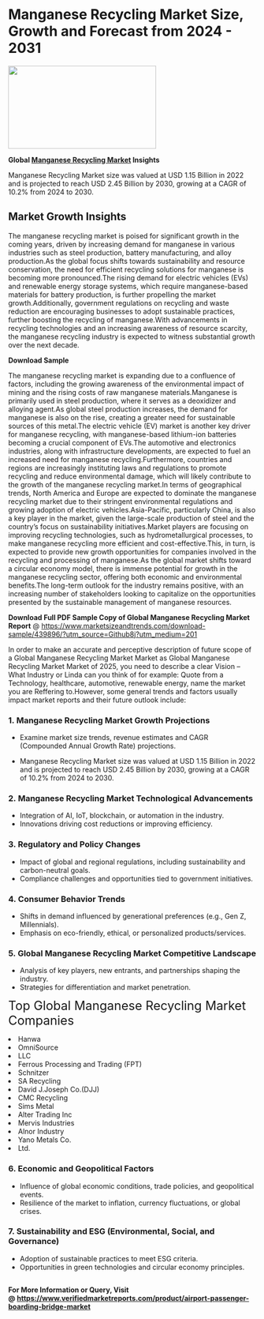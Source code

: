 <H1>Manganese Recycling Market Size, Growth and Forecast from 2024 - 2031</H1><img class="aligncenter size-medium wp-image-584254" src="https://thirdeyenews.in/wp-content/uploads/2024/09/Global-Market-Research-300x168.jpeg" alt="" width="300" height="168" /><p><strong>Global&nbsp;<a href="https://www.marketsizeandtrends.com/download-sample/439896/?utm_source=Github8j?utm_medium=201">Manganese Recycling Market</a> Insights</strong></p><p>Manganese Recycling Market size was valued at USD 1.15 Billion in 2022 and is projected to reach USD 2.45 Billion by 2030, growing at a CAGR of 10.2% from 2024 to 2030.</p><p><h2>Market Growth Insights</h2> <p>The manganese recycling market is poised for significant growth in the coming years, driven by increasing demand for manganese in various industries such as steel production, battery manufacturing, and alloy production.As the global focus shifts towards sustainability and resource conservation, the need for efficient recycling solutions for manganese is becoming more pronounced.The rising demand for electric vehicles (EVs) and renewable energy storage systems, which require manganese-based materials for battery production, is further propelling the market growth.Additionally, government regulations on recycling and waste reduction are encouraging businesses to adopt sustainable practices, further boosting the recycling of manganese.With advancements in recycling technologies and an increasing awareness of resource scarcity, the manganese recycling industry is expected to witness substantial growth over the next decade.</p> <p><strong>Download Sample</strong></p> <p>The manganese recycling market is expanding due to a confluence of factors, including the growing awareness of the environmental impact of mining and the rising costs of raw manganese materials.Manganese is primarily used in steel production, where it serves as a deoxidizer and alloying agent.As global steel production increases, the demand for manganese is also on the rise, creating a greater need for sustainable sources of this metal.The electric vehicle (EV) market is another key driver for manganese recycling, with manganese-based lithium-ion batteries becoming a crucial component of EVs.The automotive and electronics industries, along with infrastructure developments, are expected to fuel an increased need for manganese recycling.Furthermore, countries and regions are increasingly instituting laws and regulations to promote recycling and reduce environmental damage, which will likely contribute to the growth of the manganese recycling market.In terms of geographical trends, North America and Europe are expected to dominate the manganese recycling market due to their stringent environmental regulations and growing adoption of electric vehicles.Asia-Pacific, particularly China, is also a key player in the market, given the large-scale production of steel and the country’s focus on sustainability initiatives.Market players are focusing on improving recycling technologies, such as hydrometallurgical processes, to make manganese recycling more efficient and cost-effective.This, in turn, is expected to provide new growth opportunities for companies involved in the recycling and processing of manganese.As the global market shifts toward a circular economy model, there is immense potential for growth in the manganese recycling sector, offering both economic and environmental benefits.The long-term outlook for the industry remains positive, with an increasing number of stakeholders looking to capitalize on the opportunities presented by the sustainable management of manganese resources.<p><span class=""><strong>Download Full PDF Sample Copy of Global Manganese Recycling Market Report</strong> @ <a href="https://www.marketsizeandtrends.com/download-sample/439896/?utm_source=Github8j?utm_medium=201" target="_blank">https://www.marketsizeandtrends.com/download-sample/439896/?utm_source=Github8j?utm_medium=201</a></span></p><p>In order to make an accurate and perceptive description of future scope of a Global&nbsp;Manganese Recycling Market Market as Global&nbsp;Manganese Recycling Market Market of 2025, you need to describe a clear Vision &ndash; What Industry or Linda can you think of for example: Quote from a Technology, healthcare, automotive, renewable energy, name the market you are Reffering to.However, some general trends and factors usually impact market reports and their future outlook include:</p><h3>1.&nbsp;<strong>Manganese Recycling Market Growth Projections</strong></h3><ul><li>Examine market size trends, revenue estimates and CAGR (Compounded Annual Growth Rate) projections.</li><li><p>Manganese Recycling Market size was valued at USD 1.15 Billion in 2022 and is projected to reach USD 2.45 Billion by 2030, growing at a CAGR of 10.2% from 2024 to 2030.</p></li></ul><h3>2.&nbsp;<strong>Manganese Recycling Market Technological Advancements</strong></h3><ul><li>Integration of AI, IoT, blockchain, or automation in the industry.</li><li>Innovations driving cost reductions or improving efficiency.</li></ul><h3>3.&nbsp;<strong>Regulatory and Policy Changes</strong></h3><ul><li>Impact of global and regional regulations, including sustainability and carbon-neutral goals.</li><li>Compliance challenges and opportunities tied to government initiatives.</li></ul><h3>4.&nbsp;<strong>Consumer Behavior Trends</strong></h3><ul><li>Shifts in demand influenced by generational preferences (e.g., Gen Z, Millennials).</li><li>Emphasis on eco-friendly, ethical, or personalized products/services.</li></ul><h3>5.&nbsp;<strong>Global Manganese Recycling Market Competitive Landscape</strong></h3><ul><li>Analysis of key players, new entrants, and partnerships shaping the industry.</li><li>Strategies for differentiation and market penetration.</li></ul><p data-pm-slice="1 1 []"><span style="color: inherit; font-family: inherit; font-size: 25px;">Top Global Manganese Recycling Market Companies</span></p><div class="" data-test-id=""><p><li>Hanwa</li><li> OmniSource</li><li> LLC</li><li> Ferrous Processing and Trading (FPT)</li><li> Schnitzer</li><li> SA Recycling</li><li> David J.Joseph Co.(DJJ)</li><li> CMC Recycling</li><li> Sims Metal</li><li> Alter Trading Inc</li><li> Mervis Industries</li><li> Alnor Industry</li><li> Yano Metals Co.</li><li> Ltd.</li></p></div><h3>6.&nbsp;<strong>Economic and Geopolitical Factors</strong></h3><ul><li>Influence of global economic conditions, trade policies, and geopolitical events.</li><li>Resilience of the market to inflation, currency fluctuations, or global crises.</li></ul><h3>7.&nbsp;<strong>Sustainability and ESG (Environmental, Social, and Governance)</strong></h3><ul><li>Adoption of sustainable practices to meet ESG criteria.</li><li>Opportunities in green technologies and circular economy principles.</li></ul><h2><strong style="font-size: 14px;">For More Information or Query, Visit @&nbsp;</strong><a style="background-color: #ffffff; font-size: 14px;" href="https://www.marketsizeandtrends.com/report/manganese-recycling-market/" target="_blank">https://www.verifiedmarketreports.com/product/airport-passenger-boarding-bridge-market</a></h2>